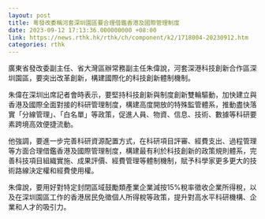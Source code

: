 ```yaml
---
layout: post
title: 粵發改委稱河套深圳園區要合理借鑑香港及國際管理制度
date: 2023-09-12 17:13:36.000000000 +08:00
link: https://news.rthk.hk/rthk/ch/component/k2/1718004-20230912.htm
categories: rthk
---
```


廣東省發改委副主任、省大灣區辦常務副主任朱偉說，河套深港科技創新合作區深圳園區，要突出改革創新，構建國際化的科技創新體制機制。

朱偉在深圳出席記者會時表示，要堅持科技創新與制度創新雙輪驅動，加快建立與香港及國際全面對接的科研管理制度，構建高度開放的特殊監管體系，推動盡快落實「分線管理」、「白名單」等政策，促進人員、物資、信息、技術、數據等科研要素跨境高效便捷流動。

他強調，要進一步完善科研資源配置方式，在科研項目評審、經費支出、過程管理等方面合理借鑑香港及國際管理制度，構建最有利於科技創新的政策規則體系，完善科技項目組織實施、成果評價、經費管理等體制機制，賦予科學家更多更大的技術路線決定權和經費使用權。

朱偉說，要用好對特定封閉區域鼓勵類產業企業減按15%稅率徵收企業所得稅，以及在深圳園區工作的香港居民免徵個人所得稅等政策，提升對高水平科研機構、企業和人才的吸引力。
